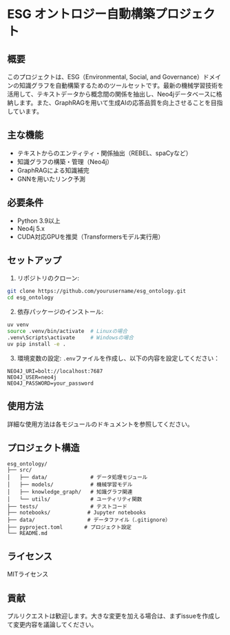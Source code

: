 # ESG オントロジー自動構築プロジェクト

## 概要

このプロジェクトは、ESG（Environmental, Social, and Governance）ドメインの知識グラフを自動構築するためのツールセットです。最新の機械学習技術を活用して、テキストデータから概念間の関係を抽出し、Neo4jデータベースに格納します。また、GraphRAGを用いて生成AIの応答品質を向上させることを目指しています。

## 主な機能

- テキストからのエンティティ・関係抽出（REBEL、spaCyなど）
- 知識グラフの構築・管理（Neo4j）
- GraphRAGによる知識補完
- GNNを用いたリンク予測

## 必要条件

- Python 3.9以上
- Neo4j 5.x
- CUDA対応GPUを推奨（Transformersモデル実行用）

## セットアップ

1. リポジトリのクローン:
```bash
git clone https://github.com/yourusername/esg_ontology.git
cd esg_ontology
```

2. 依存パッケージのインストール:
```bash
uv venv
source .venv/bin/activate  # Linuxの場合
.venv\Scripts\activate     # Windowsの場合
uv pip install -e .
```

3. 環境変数の設定:
`.env`ファイルを作成し、以下の内容を設定してください：
```
NEO4J_URI=bolt://localhost:7687
NEO4J_USER=neo4j
NEO4J_PASSWORD=your_password
```

## 使用方法

詳細な使用方法は各モジュールのドキュメントを参照してください。

## プロジェクト構造

```
esg_ontology/
├── src/
│   ├── data/              # データ処理モジュール
│   ├── models/            # 機械学習モデル
│   ├── knowledge_graph/   # 知識グラフ関連
│   └── utils/             # ユーティリティ関数
├── tests/                 # テストコード
├── notebooks/            # Jupyter notebooks
├── data/                 # データファイル（.gitignore）
├── pyproject.toml       # プロジェクト設定
└── README.md
```

## ライセンス

MITライセンス

## 貢献

プルリクエストは歓迎します。大きな変更を加える場合は、まずissueを作成して変更内容を議論してください。 